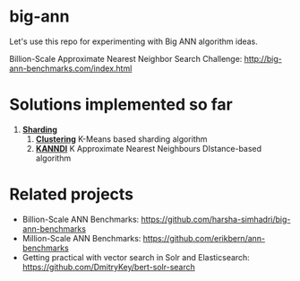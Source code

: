 # big-ann

Let's use this repo for experimenting with Big ANN algorithm ideas.

Billion-Scale Approximate Nearest Neighbor Search Challenge: http://big-ann-benchmarks.com/index.html

Solutions implemented so far
==
1. [**Sharding**](src/algorithms/sharding)
   1. [**Clustering**](src/algorithms/sharding/clustering) K-Means based sharding algorithm
   2. [**KANNDI**](src/algorithms/sharding/kanndi) K Approximate Nearest Neighbours DIstance-based algorithm

Related projects
==
* Billion-Scale ANN Benchmarks: https://github.com/harsha-simhadri/big-ann-benchmarks
* Million-Scale ANN Benchmarks: https://github.com/erikbern/ann-benchmarks
* Getting practical with vector search in Solr and Elasticsearch: https://github.com/DmitryKey/bert-solr-search
